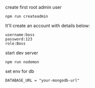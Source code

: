 create first root admin user
```
npm run createadmin
```
It'll create an account with details below: 
```
username:boss
password:123
role:Boss
```

start dev server
```
npm run nodemon
```

set env for db  
```
DATABASE_URL = "your-mongodb-url"
```
